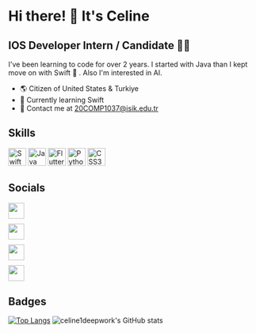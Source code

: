 # Hi there! 🌻 It's Celine 
  
## IOS Developer Intern / Candidate ✌🏻
I've been learning to code for over 2 years. I started with Java than I kept move on with Swift &#128420; . Also I'm interested in AI.
  * &#127758; Citizen of United States & Turkiye 
  *	&#128213; Currently learning Swift  
  * &#128172; Contact me at 20COMP1037@isik.edu.tr

## Skills
<div style="align:left;">
<a href="https://developer.apple.com/swift/" target="_blank" rel="noreferrer" style="display:inline-block;">
  <img src="https://raw.githubusercontent.com/danielcranney/readme-generator/main/public/icons/skills/swift-colored.svg" width="36" height="36" alt="Swift" />
</a>
<a href="https://dev.java/" target="_blank" rel="noreferrer" style="display:inline-block;">
  <img src="https://raw.githubusercontent.com/danielcranney/readme-generator/main/public/icons/skills/java-colored.svg" width="36" height="36" alt="Java" />
</a>
<a href="https://flutter.dev/" target="_blank" rel="noreferrer" style="display:inline-block;">
  <img src="https://raw.githubusercontent.com/danielcranney/readme-generator/main/public/icons/skills/flutter-colored.svg" width="36" height="36" alt="Flutter" />
</a>
<a href="https://www.python.org/" target="_blank" rel="noreferrer" style="display:inline-block;">
  <img src="https://raw.githubusercontent.com/danielcranney/readme-generator/main/public/icons/skills/python-colored.svg" width="36" height="36" alt="Python" />
</a>
<a href="https://www.w3.org/TR/CSS/#css" target="_blank" rel="noreferrer" style="display:inline-block;">
  <img src="https://raw.githubusercontent.com/danielcranney/readme-generator/main/public/icons/skills/css3-colored.svg" width="36" height="36" alt="CSS3" />
</a>
</div>

## Socials
<div style="align:left;display:grid;gap:10px">
  <a href="discordapp.com/users/746375018396516382" target="_blank" rel="noreferrer" style="display:flex;flex-direction:row;justifity-content:center;gap:10px">
    <img src="https://raw.githubusercontent.com/danielcranney/readme-generator/main/public/icons/socials/discord.svg" width="32" height="32" />
    <span style="color:#000;text-decoration: none;">   </span>
  </a>
  <a href="https://www.github.com/celine1deepwork" target="_blank" rel="noreferrer" style="display:flex;flex-direction:row;justifity-content:center;gap:10px"> 
    <img src="https://raw.githubusercontent.com/danielcranney/readme-generator/main/public/icons/socials/github.svg" width="32" height="32" /> 
    <span style="color:#000;text-decoration: none;">   </span>
  </a>
  <a href="https://www.linkedin.com/in/celine-ozdemir-51a996166/" target="_blank" rel="noreferrer" style="display:flex;flex-direction:row;justifity-content:center;gap:10px">
    <img src="https://raw.githubusercontent.com/danielcranney/readme-generator/main/public/icons/socials/linkedin.svg" width="32" height="32" /> 
    <span style="color:#000;text-decoration: none;">   </span>
  </a>
  <a href="https://www.instagram.com/marcelineozd/" target="_blank" rel="noreferrer" style="display:flex;flex-direction:row;justifity-content:center;gap:10px">
    <img src="https://raw.githubusercontent.com/danielcranney/readme-generator/main/public/icons/socials/instagram.svg" width="32" height="32" />
    <span style="color:#000;text-decoration: none;">   </span>
  </a>
</div>

## Badges

  [![Top Langs](https://github-readme-stats.vercel.app/api/top-langs/?username=celine1deepwork&theme=radical)](https://github.com/celine1deepwork/github-readme-stats)
  ![celine1deepwork's GitHub stats](https://github-readme-stats.vercel.app/api?username=celine1deepwork&show_icons=true&theme=radical)


